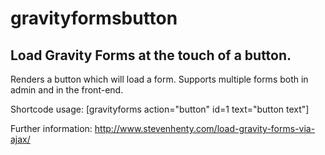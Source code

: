 # gravityformsbutton

## Load Gravity Forms at the touch of a button. 

Renders a button which will load a form. Supports multiple forms both in admin and in the front-end.

Shortcode usage: [gravityforms action="button" id=1 text="button text"]

Further information:
http://www.stevenhenty.com/load-gravity-forms-via-ajax/